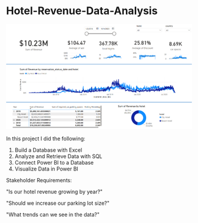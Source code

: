 # Hotel-Revenue-Data-Analysis
![Dashboard Image](dashimage.png)

In this project I did the following: 
1. Build a Database with Excel
2. Analyze and Retrieve Data with SQL
3. Connect Power BI to a Database
4. Visualize Data in Power BI

Stakeholder Requirements:

"Is our hotel revenue growing by year?"

"Should we increase our parking lot size?"

"What trends can we see in the data?"
